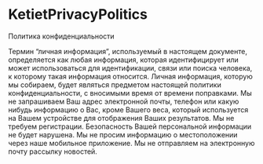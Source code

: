 # KetietPrivacyPolitics

Политика конфиденциальности

Термин “личная информация”, используемый в настоящем документе, определяется как любая информация, которая идентифицирует или может использоваться для идентификации, связи или поиска человека, к которому такая информация относится. Личная информация, которую мы собираем, будет являться предметом настоящей политики конфиденциальности, с вносимыми время от времени поправками.
Мы не запрашиваем Ваш адрес электронной почты, телефон или какую нибудь информацию о Вас, кроме Вашего веса, который используется на Вашем устройстве для отображения Ваших результатов.
Мы не требуем регистрации.
Безопасность Вашей персональной информации не будет нарушена.
Мы не просим информацию о местоположении через наше мобильное приложение.
Мы не отправляем на электронную почту рассылку новостей.
